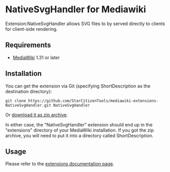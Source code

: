 # NativeSvgHandler for Mediawiki
Extension:NativeSvgHandler allows SVG files to by served directly to clients for client-side rendering.

## Requirements
* [MediaWiki](https://www.mediawiki.org) 1.31 or later

## Installation
You can get the extension via Git (specifying ShortDescription as the destination directory):

    git clone https://github.com/StarCitizenTools/mediawiki-extensions-NativeSvgHandler.git NativeSvgHandler

Or [download it as zip archive](https://github.com/StarCitizenTools/mediawiki-extensions-NativeSvgHandler/archive/master.zip).

In either case, the "NativeSvgHandler" extension should end up in the "extensions" directory 
of your MediaWiki installation. If you got the zip archive, you will need to put it 
into a directory called ShortDescription.

## Usage
Please refer to the [extensions documentation page](https://www.mediawiki.org/wiki/Extension:NativeSvgHandler).
